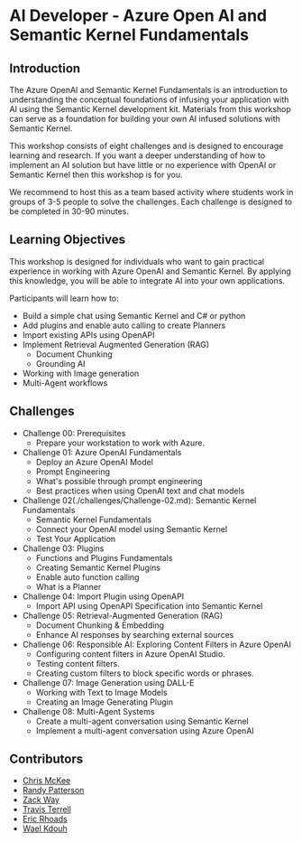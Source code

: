 # AI Developer - Azure Open AI and Semantic Kernel Fundamentals

## Introduction

The Azure OpenAI and Semantic Kernel Fundamentals is an introduction to understanding the conceptual foundations of infusing your application with AI using the Semantic Kernel development kit. Materials from this workshop can serve as a foundation for building your own AI infused solutions with Semantic Kernel.

This workshop consists of eight challenges and is designed to encourage learning and research. If you want a deeper understanding of how to implement an AI solution but have little or no experience with OpenAI or Semantic Kernel then this workshop is for you.

We recommend to host this as a team based activity where students work in groups of 3-5 people to solve the challenges. Each challenge is designed to be completed in 30-90 minutes.

## Learning Objectives

This workshop is designed for individuals who want to gain practical experience in working with Azure OpenAI and Semantic Kernel. By applying this knowledge, you will be able to integrate AI into your own applications.

Participants will learn how to:

- Build a simple chat using Semantic Kernel and C# or python
- Add plugins and enable auto calling to create Planners
- Import existing APIs using OpenAPI
- Implement Retrieval Augmented Generation (RAG)
  - Document Chunking
  - Grounding AI
- Working with Image generation
- Multi-Agent workflows

## Challenges

- Challenge 00: Prerequisites
  - Prepare your workstation to work with Azure.
- Challenge 01: Azure OpenAI Fundamentals
  - Deploy an Azure OpenAI Model
  - Prompt Engineering
  - What's possible through prompt engineering
  - Best practices when using OpenAI text and chat models
- Challenge 02(./challenges/Challenge-02.md): Semantic Kernel Fundamentals
  - Semantic Kernel Fundamentals
  - Connect your OpenAI model using Semantic Kernel
  - Test Your Application
- Challenge 03: Plugins
  - Functions and Plugins Fundamentals
  - Creating Semantic Kernel Plugins
  - Enable auto function calling
  - What is a Planner
- Challenge 04: Import Plugin using OpenAPI
  - Import API using OpenAPI Specification into Semantic Kernel
- Challenge 05: Retrieval-Augmented Generation (RAG)
  - Document Chunking & Embedding
  - Enhance AI responses by searching external sources
- Challenge 06: Responsible AI: Exploring Content Filters in Azure OpenAI
  - Configuring content filters in Azure OpenAI Studio.
  - Testing content filters.
  - Creating custom filters to block specific words or phrases.
- Challenge 07: Image Generation using DALL-E
  - Working with Text to Image Models
  - Creating an Image Generating Plugin
- Challenge 08: Multi-Agent Systems
  - Create a multi-agent conversation using Semantic Kernel
  - Implement a multi-agent conversation using Azure OpenAI
  
## Contributors

- [Chris McKee](https://github.com/ChrisMcKee1)
- [Randy Patterson](https://github.com/RandyPatterson)
- [Zack Way](https://github.com/seiggy)
- [Travis Terrell](https://github.com/travisterrell)
- [Eric Rhoads](https://github.com/ecrhoads)
- [Wael Kdouh](https://github.com/waelkdouh)
